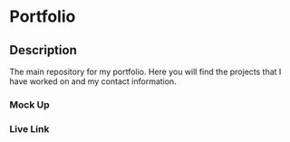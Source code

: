 # Portfolio

## Description
The main repository for my portfolio. Here you will find the projects that I have worked on and my contact information.

### Mock Up

### Live Link
